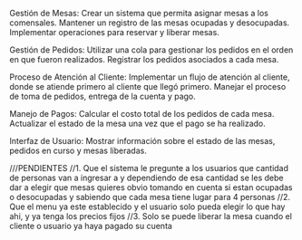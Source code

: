 Gestión de Mesas:
Crear un sistema que permita asignar mesas a los comensales.
Mantener un registro de las mesas ocupadas y desocupadas.
Implementar operaciones para reservar y liberar mesas.

Gestión de Pedidos:
Utilizar una cola para gestionar los pedidos en el orden en que fueron realizados.
Registrar los pedidos asociados a cada mesa.

Proceso de Atención al Cliente:
Implementar un flujo de atención al cliente, donde se atiende primero al cliente que llegó primero.
Manejar el proceso de toma de pedidos, entrega de la cuenta y pago.

Manejo de Pagos:
Calcular el costo total de los pedidos de cada mesa.
Actualizar el estado de la mesa una vez que el pago se ha realizado.

Interfaz de Usuario:
Mostrar información sobre el estado de las mesas, pedidos en curso y mesas liberadas.



///PENDIENTES
//1. Que el sistema le pregunte a los usuarios que cantidad de personas van a ingresar a y dependiendo de esa cantidad se les debe dar a elegir que mesas quieres obvio tomando en cuenta si estan ocupadas o desocupadas y sabiendo que cada mesa tiene lugar para 4 personas
//2. Que el menu ya este establecido y el usuario solo pueda elegir lo que hay ahi, y ya tenga los precios fijos
//3. Solo se puede liberar la mesa cuando el cliente o usuario ya haya pagado su cuenta 

